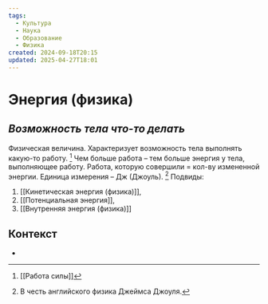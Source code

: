 ```yaml
---
tags:
  - Культура
  - Наука
  - Образование
  - Физика
created: 2024-09-18T20:15
updated: 2025-04-27T18:01
---
```

# Энергия (физика)

## ***Возможность тела что-то делать***
Физическая величина. Характеризует возможность тела выполнять какую-то работу. [^1]
Чем больше работа – тем больше энергия у тела, выполняющее работу.
Работа, которую совершили = кол-ву измененной энергии.
Единица измерения – Дж (Джоуль). [^2]
Подвиды:
1. [[Кинетическая энергия (физика)]], 
2. [[Потенциальная энергия]], 
3. [[Внутренняя энергия (физика)]]


## Контекст
- 

[^1]: [[Работа силы]]
[^2]: В честь английского физика Джеймса Джоуля.